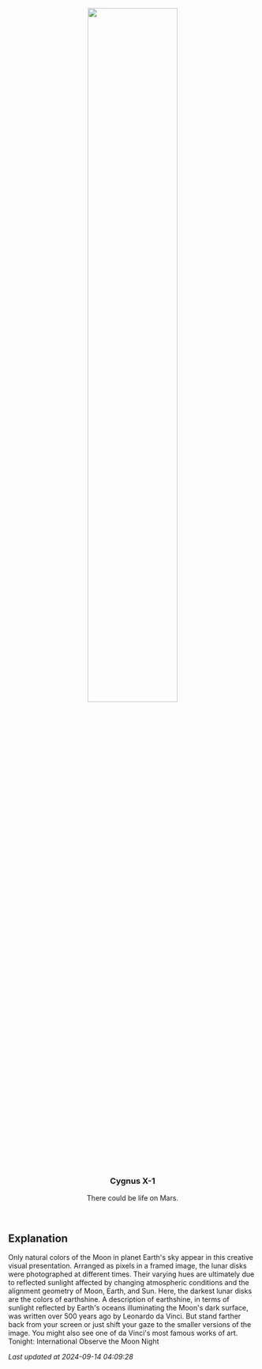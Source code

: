 <p align='center'>
    <img src='https://apod.nasa.gov/apod/image/2409/Moonalisa_Example1024.jpg' width='60%' />
    <h3 align="center">Cygnus X-1</h3>
    <p align="center">There could be life on Mars.</p>
</p>
<br/>

Explanation
--
Only natural colors of the Moon in planet Earth's sky appear in this creative visual presentation. Arranged as pixels in a framed image, the lunar disks were photographed at different times. Their varying hues are ultimately due to reflected sunlight affected by changing atmospheric conditions and the alignment geometry of Moon, Earth, and Sun. Here, the darkest lunar disks are the colors of earthshine. A description of earthshine, in terms of sunlight reflected by Earth's oceans illuminating the Moon's dark surface, was written over 500 years ago by Leonardo da Vinci.  But stand farther back from your screen or just shift your gaze to the smaller versions of the image. You might also see one of da Vinci's most famous works of art.  Tonight: International Observe the Moon Night


*Last updated at 2024-09-14 04:09:28*
